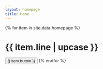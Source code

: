 ```yaml
---
layout: homepage
title: Home
---
```

<div class="jumbotron jumbotron-fluid indextron">
  <div class="container text-center">
    {% for item in site.data.homepage %}
    <h1 class="mission">{{ item.line | upcase }}</h1>
    <a href="{{ item.buttonLink | relative_url }}"><button class="btn btn-primary indexButton">{{ item.button }}</button></a>
    {% endfor %}
  </div>
</div>
